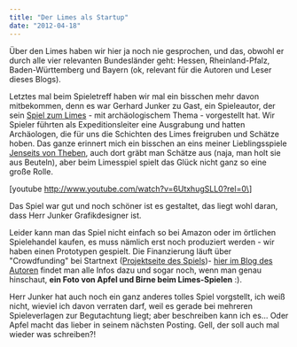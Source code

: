 ```yaml
---
title: "Der Limes als Startup"
date: "2012-04-18"
---
```


Über den Limes haben wir hier ja noch nie gesprochen, und das, obwohl er durch alle vier relevanten Bundesländer geht: Hessen, Rheinland-Pfalz, Baden-Württemberg und Bayern (ok, relevant für die Autoren und Leser dieses Blogs).

Letztes mal beim Spieletreff haben wir mal ein bisschen mehr davon mitbekommen, denn es war Gerhard Junker zu Gast, ein Spieleautor, der sein [Spiel zum Limes](http://www.limes-spiel.de/Limes-Spiel/DAS%20SPIEL.html) \- mit archäologischem Thema - vorgestellt hat. Wir Spieler führten als Expeditionsleiter eine Ausgrabung und hatten Archäologen, die für uns die Schichten des Limes freigruben und Schätze hoben. Das ganze erinnert mich ein bisschen an eins meiner Lieblingsspiele [Jenseits von Theben](https://de.wikipedia.org/wiki/Jenseits_von_Theben), auch dort gräbt man Schätze aus (naja, man holt sie aus Beuteln), aber beim Limesspiel spielt das Glück nicht ganz so eine große Rolle.

\[youtube http://www.youtube.com/watch?v=6UtxhugSLL0?rel=0\]

Das Spiel war gut und noch schöner ist es gestaltet, das liegt wohl daran, dass Herr Junker Grafikdesigner ist.

Leider kann man das Spiel nicht einfach so bei Amazon oder im örtlichen Spielehandel kaufen, es muss nämlich erst noch produziert werden - wir haben einen Prototypen gespielt. Die Finanzierung läuft über "Crowdfunding" bei Startnext ([Projektseite des Spiels](http://www.startnext.de/limes-spiel))- [hier im Blog des Autoren](http://www.limes-spiel.de/Limes-Spiel/Blog/C384B896-00F6-46D9-9D27-903EAB39E30F.html) findet man alle Infos dazu und sogar noch, wenn man genau hinschaut, **ein Foto von Apfel und Birne beim Limes-Spielen** :).

Herr Junker hat auch noch ein ganz anderes tolles Spiel vorgstellt, ich weiß nicht, wieviel ich davon verraten darf, weil es gerade bei mehreren Spieleverlagen zur Begutachtung liegt; aber beschreiben kann ich es... Oder Apfel macht das lieber in seinem nächsten Posting. Gell, der soll auch mal wieder was schreiben?!
